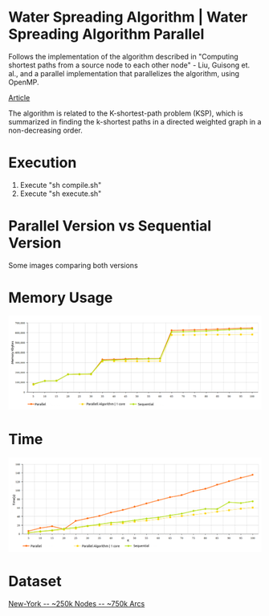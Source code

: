 # Water Spreading Algorithm | Water Spreading Algorithm Parallel
Follows the implementation of the algorithm described in "Computing shortest paths from a source node to each other node" -  Liu, Guisong et. al., and a parallel implementation that parallelizes the algorithm, using OpenMP.

[Article](https://link.springer.com/article/10.1007/s00500-014-1434-2)

The algorithm is related to the K-shortest-path problem (KSP), which is summarized in finding the k-shortest paths in a directed weighted graph in a non-decreasing order.



# Execution

1. Execute "sh compile.sh"
2. Execute "sh execute.sh"


# Parallel Version vs Sequential Version
Some images comparing both versions

# Memory Usage
![alt text](https://github.com/lucaspacifico/wsaParallel/blob/master/fig/memory3Versions.png)

# Time
![alt text](https://github.com/lucaspacifico/wsaParallel/blob/master/fig/time3Versions.png)

# Dataset
[New-York -- ~250k Nodes -- ~750k Arcs](http://users.diag.uniroma1.it/challenge9/download.shtml)





